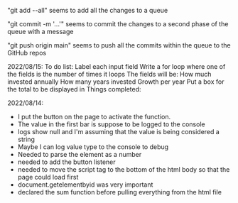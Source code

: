 "git add --all" seems to add all the changes to a queue

"git commit -m '...'" seems to commit the changes to a second phase of the queue with a message

"git push origin main" seems to push all the commits within the queue to the GitHub repos

2022/08/15:
To do list:
    Label each input field
    Write a for loop where one of the fields is the number of times it loops
    The fields will be:
        How much invested annually
        How many years invested
        Growth per year
    Put a box for the total to be displayed in
Things completed:


2022/08/14:
- I put the button on the page to activate the function.
- The value in the first bar is suppose to be logged to the console
- logs show null and I'm assuming that the value is being considered a string
- Maybe I can log value type to the console to debug
- Needed to parse the element as a number
- needed to add the button listener
- needed to move the script tag to the bottom of the html body so that the page could load first
- document.getelementbyid was very important
- declared the sum function before pulling everything from the html file